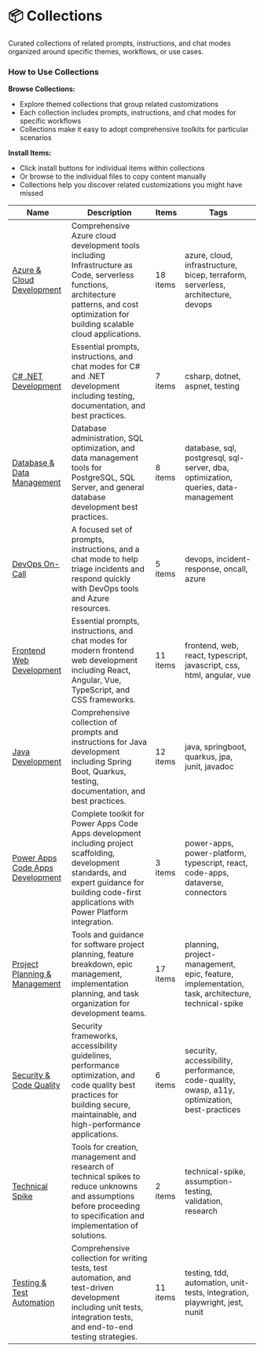 # 📦 Collections

Curated collections of related prompts, instructions, and chat modes organized around specific themes, workflows, or use cases.
### How to Use Collections

**Browse Collections:**
- Explore themed collections that group related customizations
- Each collection includes prompts, instructions, and chat modes for specific workflows
- Collections make it easy to adopt comprehensive toolkits for particular scenarios

**Install Items:**
- Click install buttons for individual items within collections
- Or browse to the individual files to copy content manually
- Collections help you discover related customizations you might have missed

| Name | Description | Items | Tags |
| ---- | ----------- | ----- | ---- |
| [Azure & Cloud Development](collections/azure-cloud-development.md) | Comprehensive Azure cloud development tools including Infrastructure as Code, serverless functions, architecture patterns, and cost optimization for building scalable cloud applications. | 18 items | azure, cloud, infrastructure, bicep, terraform, serverless, architecture, devops |
| [C# .NET Development](collections/csharp-dotnet-development.md) | Essential prompts, instructions, and chat modes for C# and .NET development including testing, documentation, and best practices. | 7 items | csharp, dotnet, aspnet, testing |
| [Database & Data Management](collections/database-data-management.md) | Database administration, SQL optimization, and data management tools for PostgreSQL, SQL Server, and general database development best practices. | 8 items | database, sql, postgresql, sql-server, dba, optimization, queries, data-management |
| [DevOps On-Call](collections/devops-oncall.md) | A focused set of prompts, instructions, and a chat mode to help triage incidents and respond quickly with DevOps tools and Azure resources. | 5 items | devops, incident-response, oncall, azure |
| [Frontend Web Development](collections/frontend-web-dev.md) | Essential prompts, instructions, and chat modes for modern frontend web development including React, Angular, Vue, TypeScript, and CSS frameworks. | 11 items | frontend, web, react, typescript, javascript, css, html, angular, vue |
| [Java Development](collections/java-development.md) | Comprehensive collection of prompts and instructions for Java development including Spring Boot, Quarkus, testing, documentation, and best practices. | 12 items | java, springboot, quarkus, jpa, junit, javadoc |
| [Power Apps Code Apps Development](collections/power-apps-code-apps.md) | Complete toolkit for Power Apps Code Apps development including project scaffolding, development standards, and expert guidance for building code-first applications with Power Platform integration. | 3 items | power-apps, power-platform, typescript, react, code-apps, dataverse, connectors |
| [Project Planning & Management](collections/project-planning.md) | Tools and guidance for software project planning, feature breakdown, epic management, implementation planning, and task organization for development teams. | 17 items | planning, project-management, epic, feature, implementation, task, architecture, technical-spike |
| [Security & Code Quality](collections/security-best-practices.md) | Security frameworks, accessibility guidelines, performance optimization, and code quality best practices for building secure, maintainable, and high-performance applications. | 6 items | security, accessibility, performance, code-quality, owasp, a11y, optimization, best-practices |
| [Technical Spike](collections/technical-spike.md) | Tools for creation, management and research of technical spikes to reduce unknowns and assumptions before proceeding to specification and implementation of solutions. | 2 items | technical-spike, assumption-testing, validation, research |
| [Testing & Test Automation](collections/testing-automation.md) | Comprehensive collection for writing tests, test automation, and test-driven development including unit tests, integration tests, and end-to-end testing strategies. | 11 items | testing, tdd, automation, unit-tests, integration, playwright, jest, nunit |
